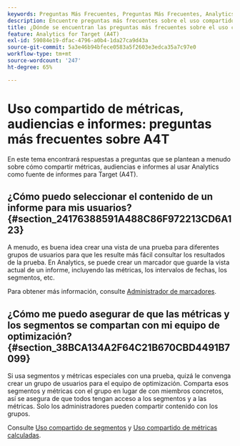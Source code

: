 ```yaml
---
keywords: Preguntas Más Frecuentes, Preguntas Más Frecuentes, Analytics Para Target, Segmentos, A4T, Compartir Informes
description: Encuentre preguntas más frecuentes sobre el uso compartido de métricas, audiencias e informes al usar Analytics para [!DNL Target] (A4T). A4T le permite utilizar los informes de Analytics para el Adobe [!DNL Target] actividades.
title: ¿Dónde se encuentran las preguntas más frecuentes sobre el uso compartido de métricas, audiencias e informes en A4T?
feature: Analytics for Target (A4T)
exl-id: 59084e19-dfac-4796-a0b4-1da27ca9d43a
source-git-commit: 5a3e46b94bfece0583a5f2603e3edca35a7c97e0
workflow-type: tm+mt
source-wordcount: '247'
ht-degree: 65%

---
```


# Uso compartido de métricas, audiencias e informes: preguntas más frecuentes sobre A4T

En este tema encontrará respuestas a preguntas que se plantean a menudo sobre cómo compartir métricas, audiencias e informes al usar Analytics como fuente de informes para Target (A4T).

## ¿Cómo puedo seleccionar el contenido de un informe para mis usuarios? {#section_24176388591A488C86F972213CD6A123}

A menudo, es buena idea crear una vista de una prueba para diferentes grupos de usuarios para que les resulte más fácil consultar los resultados de la prueba. En Analytics, se puede crear un marcador que guarde la vista actual de un informe, incluyendo las métricas, los intervalos de fechas, los segmentos, etc.

Para obtener más información, consulte [Administrador de marcadores](https://experienceleague.adobe.com/docs/analytics/analyze/reports-analytics/bookmarks.html).

## ¿Cómo me puedo asegurar de que las métricas y los segmentos se compartan con mi equipo de optimización? {#section_38BCA134A2F64C21B670CBD4491B7099}

Si usa segmentos y métricas especiales con una prueba, quizá le convenga crear un grupo de usuarios para el equipo de optimización. Comparta esos segmentos y métricas con el grupo en lugar de con miembros concretos, así se asegura de que todos tengan acceso a los segmentos y a las métricas. Solo los administradores pueden compartir contenido con los grupos.

Consulte [Uso compartido de segmentos](https://experienceleague.adobe.com/docs/analytics/components/segmentation/segmentation-workflow/t-seg-share.html) y [Uso compartido de métricas calculadas](https://experienceleague.adobe.com/docs/analytics/components/calculated-metrics/calcmetric-workflow/cm-sharing.html).
